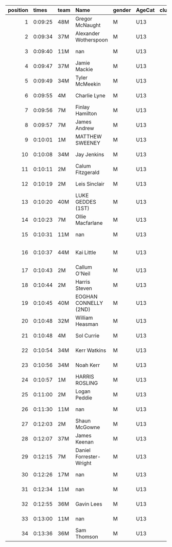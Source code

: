 |   position | times   | team   | Name                    | gender   | AgeCat   |   clubnumber | Club name           | Website                               |   finishPosition |
|-----------:|:--------|:-------|:------------------------|:---------|:---------|-------------:|:--------------------|:--------------------------------------|-----------------:|
|          1 | 0:09:25 | 48M    | Gregor McNaught         | M        | U13      |           48 | Springburn Harriers | https://www.springburnharriers.co.uk/ |                1 |
|          2 | 0:09:34 | 37M    | Alexander Wotherspoon   | M        | U13      |           37 | Law & District AAC  | http://www.lawaac.co.uk/              |                2 |
|          3 | 0:09:40 | 11M    | nan                     | M        | U13      |           11 | Airdrie Harriers    | http://airdrieharriers.org/           |                3 |
|          4 | 0:09:47 | 37M    | Jamie Mackie            | M        | U13      |           37 | Law & District AAC  | http://www.lawaac.co.uk/              |                4 |
|          5 | 0:09:49 | 34M    | Tyler McMeekin          | M        | U13      |           34 | Kilbarchan AAC      | https://kilbarchanaac.org.uk/         |                5 |
|          6 | 0:09:55 | 4M     | Charlie Lyne            | M        | U13      |            4 | Inverclyde AC       | https://www.inverclydeac.org/         |                6 |
|          7 | 0:09:56 | 7M     | Finlay Hamilton         | M        | U13      |            7 | Giffnock North AC   | https://www.giffnocknorth.co.uk/      |                7 |
|          8 | 0:09:57 | 7M     | James Andrew            | M        | U13      |            7 | Giffnock North AC   | https://www.giffnocknorth.co.uk/      |                8 |
|          9 | 0:10:01 | 1M     | MATTHEW SWEENEY         | M        | U13      |            1 | East Kilbride AC    | http://www.ekac.org.uk/               |                9 |
|         10 | 0:10:08 | 34M    | Jay Jenkins             | M        | U13      |           34 | Kilbarchan AAC      | https://kilbarchanaac.org.uk/         |               10 |
|         11 | 0:10:11 | 2M     | Calum Fitzgerald        | M        | U13      |            2 | Kilmarnock H&AC     | http://www.kilmarnockharriers.com/    |               11 |
|         12 | 0:10:19 | 2M     | Leis Sinclair           | M        | U13      |            2 | Kilmarnock H&AC     | http://www.kilmarnockharriers.com/    |               12 |
|         13 | 0:10:20 | 40M    | LUKE GEDDES (1ST)       | M        | U13      |           40 | Motherwell AC       | https://motherwellac.com/             |               13 |
|         14 | 0:10:23 | 7M     | Ollie Macfarlane        | M        | U13      |            7 | Giffnock North AC   | https://www.giffnocknorth.co.uk/      |               14 |
|         15 | 0:10:31 | 11M    | nan                     | M        | U13      |           11 | Airdrie Harriers    | http://airdrieharriers.org/           |               15 |
|         16 | 0:10:37 | 44M    | Kai Little              | M        | U13      |           44 | North Ayrshire AAC  | https://naathletics.co.uk/            |               16 |
|         17 | 0:10:43 | 2M     | Callum O'Neil           | M        | U13      |            2 | Kilmarnock H&AC     | http://www.kilmarnockharriers.com/    |               17 |
|         18 | 0:10:44 | 2M     | Harris Steven           | M        | U13      |            2 | Kilmarnock H&AC     | http://www.kilmarnockharriers.com/    |               18 |
|         19 | 0:10:45 | 40M    | EOGHAN CONNELLY (2ND)   | M        | U13      |           40 | Motherwell AC       | https://motherwellac.com/             |               19 |
|         20 | 0:10:48 | 32M    | William Heasman         | M        | U13      |           32 | Helensburgh AAC     | https://www.helensburghaac.com/       |               20 |
|         21 | 0:10:48 | 4M     | Sol Currie              | M        | U13      |            4 | Inverclyde AC       | https://www.inverclydeac.org/         |               21 |
|         22 | 0:10:54 | 34M    | Kerr Watkins            | M        | U13      |           34 | Kilbarchan AAC      | https://kilbarchanaac.org.uk/         |               22 |
|         23 | 0:10:56 | 34M    | Noah Kerr               | M        | U13      |           34 | Kilbarchan AAC      | https://kilbarchanaac.org.uk/         |               23 |
|         24 | 0:10:57 | 1M     | HARRIS ROSLING          | M        | U13      |            1 | East Kilbride AC    | http://www.ekac.org.uk/               |               24 |
|         25 | 0:11:00 | 2M     | Logan Peddie            | M        | U13      |            2 | Kilmarnock H&AC     | http://www.kilmarnockharriers.com/    |               25 |
|         26 | 0:11:30 | 11M    | nan                     | M        | U13      |           11 | Airdrie Harriers    | http://airdrieharriers.org/           |               26 |
|         27 | 0:12:03 | 2M     | Shaun McGowne           | M        | U13      |            2 | Kilmarnock H&AC     | http://www.kilmarnockharriers.com/    |               27 |
|         28 | 0:12:07 | 37M    | James Keenan            | M        | U13      |           37 | Law & District AAC  | http://www.lawaac.co.uk/              |               28 |
|         29 | 0:12:15 | 7M     | Daniel Forrester-Wright | M        | U13      |            7 | Giffnock North AC   | https://www.giffnocknorth.co.uk/      |               29 |
|         30 | 0:12:26 | 17M    | nan                     | M        | U13      |           17 | Calderglen Harriers | http://www.calderglenharriers.org.uk/ |               30 |
|         31 | 0:12:34 | 11M    | nan                     | M        | U13      |           11 | Airdrie Harriers    | http://airdrieharriers.org/           |               31 |
|         32 | 0:12:55 | 36M    | Gavin Lees              | M        | U13      |           36 | Larkhall YMCA       | https://www.larkhallymcaharriers.org  |               32 |
|         33 | 0:13:00 | 11M    | nan                     | M        | U13      |           11 | Airdrie Harriers    | http://airdrieharriers.org/           |               33 |
|         34 | 0:13:36 | 36M    | Sam Thomson             | M        | U13      |           36 | Larkhall YMCA       | https://www.larkhallymcaharriers.org  |               34 |